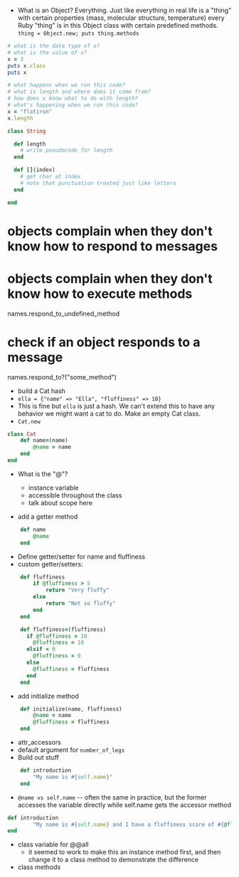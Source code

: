- What is an Object?  Everything.  Just like everything in real life is a "thing" with certain properties (mass, molecular structure, temperature) every Ruby "thing" is in this Object class with certain predefined methods.  `thing = Object.new; puts thing.methods`

```ruby
# what is the data type of x?
# what is the value of x?
x = 3
puts x.class
puts x

# what happens when we run this code?
# what is length and where does it come from?
# how does x know what to do with length?
# what's happening when we run this code?
x = "flatiron"
x.length
```

```rb
class String

  def length
    # write pseudocode for length
  end

  def [](index)
    # get char at index
    # note that punctuation treated just like letters
  end

end
```
# objects complain when they don't know how to respond to messages
# objects complain when they don't know how to execute methods
names.respond_to_undefined_method

# check if an object responds to a message
names.respond_to?("some_method")

- build a Cat hash
- `ella = {"name" => "Ella", "fluffiness" => 10}`
- This is fine but `ella` is just a hash.  We can't extend this to have any behavior we might want a cat to do.  Make an empty Cat class.
- `Cat.new`
```rb
class Cat
    def name=(name)
        @name = name
    end
end
```

- What is the "@"?
    - instance variable
    - accessible throughout the class
    - talk about scope here

- add a getter method
```rb
    def name
        @name
    end
```

- Define getter/setter for name and fluffiness
- custom getter/setters:
```rb
    def fluffiness
        if @fluffiness > 5
            return "Very fluffy"
        else
            return "Not so fluffy"
        end
    end

    def fluffiness=(fluffiness)
      if @fluffiness > 10
        @fluffiness = 10
      elsif < 0
        @fluffiness = 0
      else
        @fluffiness = fluffiness
      end
    end
```

- add initialize method
```rb
    def initialize(name, fluffiness)
        @name = name
        @fluffiness = fluffiness
    end
```

- attr_accessors
- default argument for `number_of_legs`
- Build out stuff
```rb
    def introduction
        "My name is #{self.name}"
    end
```
- `@name vs self.name` -- often the same in practice, but the former accesses the variable 
directly while self.name gets the accessor method
```rb
def introduction
        "My name is #{self.name} and I have a fluffiness score of #{@fluffiness}.  I am #{self.fluffiness}"
end
```


- class variable for @@all
  - it seemed to work to make this an instance method first, and then change it to a class method to demonstrate the difference
- class methods
